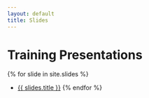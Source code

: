 ```yaml
---
layout: default
title: Slides
---
```


# Training Presentations


{% for slide in site.slides %}
* [{{ slides.title }}]({{slide.url}})
{% endfor %}